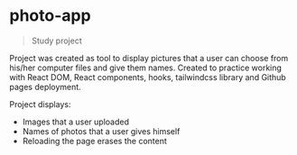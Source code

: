 # photo-app
> Study project

Project was created as tool to display pictures that a user can choose from his/her computer files and give them names.
Created to practice working with React DOM, React components, hooks, tailwindcss library and Github pages deployment.

Project displays:
* Images that a user uploaded
* Names of photos that a user gives himself
* Reloading the page erases the content
